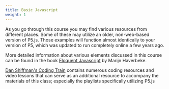 ```yaml
---
title: Basic Javascript
weight: 1
---
```


As you go through this course you may find various resources from different places. Some of these may utilize an older, non-web-based version of P5.js. Those examples will function almost identically to your version of P5, which was updated to run completely online a few years ago.

More detailed information about various elements discussed in this course can be found in the book [Eloquent Javascript](https://eloquentjavascript.net/) by Marijn Haverbeke.

[Dan Shiffman's Coding Train](https://www.youtube.com/user/shiffman) contains numerous coding resources and video lessons that can serve as an additional resource to accompany the materials of this class; especially the playlists specifically utilizing P5.js